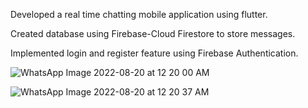 Developed a real time chatting mobile application using flutter. 
     
Created database using Firebase-Cloud Firestore to store messages.
    
Implemented login and register feature using Firebase Authentication.




![WhatsApp Image 2022-08-20 at 12 20 00 AM](https://user-images.githubusercontent.com/80091723/185688728-601fc9d2-5e8e-4db6-9f2c-1086fbf1891c.jpeg) 

![WhatsApp Image 2022-08-20 at 12 20 37 AM](https://user-images.githubusercontent.com/80091723/185688734-988a34f7-5b82-4c64-b345-66a9b32a62dc.jpeg)

